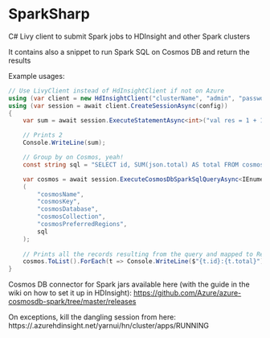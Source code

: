 # SparkSharp
C# Livy client to submit Spark jobs to HDInsight and other Spark clusters

It contains also a snippet to run Spark SQL on Cosmos DB and return the results

Example usages:

```csharp
// Use LivyClient instead of HdInsightClient if not on Azure
using (var client = new HdInsightClient("clusterName", "admin", "password"))
using (var session = await client.CreateSessionAsync(config))
{
    var sum = await session.ExecuteStatementAsync<int>("val res = 1 + 1\nprintln(res)");

    // Prints 2
    Console.WriteLine(sum);

    // Group by on Cosmos, yeah!
    const string sql = "SELECT id, SUM(json.total) AS total FROM cosmos GROUP BY id";

    var cosmos = await session.ExecuteCosmosDbSparkSqlQueryAsync<IEnumerable<Result>>
    (
        "cosmosName",
        "cosmosKey",
        "cosmosDatabase",
        "cosmosCollection",
        "cosmosPreferredRegions",
        sql
    );
    
    // Prints all the records resulting from the query and mapped to Result
    cosmos.ToList().ForEach(t => Console.WriteLine($"{t.id}:{t.total}"));
}
```

Cosmos DB connector for Spark jars available here (with the guide in the wiki on how to set it up in HDInsight): https://github.com/Azure/azure-cosmosdb-spark/tree/master/releases

On exceptions, kill the dangling session from here: https://<yourHdInsightClusterName>.azurehdinsight.net/yarnui/hn/cluster/apps/RUNNING